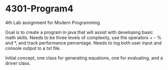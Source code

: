 # 4301-Program4
4th Lab assignment for Modern Programming

Goal is to create a program in java that will assist with developing basic math skills. 
Needs to be three levels of complexity, use the operators + - % and *, and track performance percentage.
Needs to log both user input and console output to a txt file.

Initial concept, one class for generating equations, one for evaluating, and a driver class.
